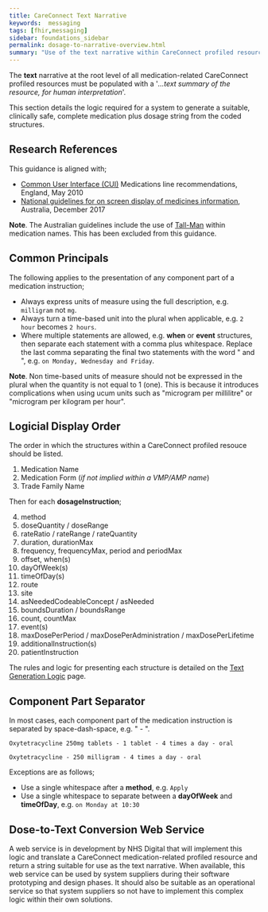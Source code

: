 ```yaml
---
title: CareConnect Text Narrative
keywords:  messaging
tags: [fhir,messaging]
sidebar: foundations_sidebar
permalink: dosage-to-narrative-overview.html
summary: "Use of the text narrative within CareConnect profiled resources"
---
```



The **text** narrative at the root level of all medication-related CareConnect profiled resources must be populated with a '*...text summary of the resource, for human interpretation*'.

This section details the logic required for a system to generate a suitable, clinically safe, complete medication plus dosage string from the coded structures.

## Research References ##

This guidance is aligned with;
* [Common User Interface (CUI)](https://webarchive.nationalarchives.gov.uk/20160921150545/http://systems.digital.nhs.uk/data/cui/uig) Medications line recommendations, England, May 2010
* [National guidelines for on screen display of medicines information](https://www.safetyandquality.gov.au/our-work/medication-safety/electronic-medication-management/national-guidelines-for-on-screen-display-of-medicines-information/), Australia, December 2017

**Note**. The Australian guidelines include the use of [Tall-Man](https://en.wikipedia.org/wiki/Tall_Man_lettering) within medication names. This has been excluded from this guidance.

## Common Principals ##

The following applies to the presentation of any component part of a medication instruction;
* Always express units of measure using the full description, e.g. `milligram` not `mg`.
* Always turn a time-based unit into the plural when applicable, e.g. `2 hour` becomes `2 hours`.
* Where multiple statements are allowed, e.g. **when** or **event** structures, then separate each statement with a comma plus whitespace. Replace the last comma separating the final two statements with the word " and ", e.g. `on Monday, Wednesday and Friday`.

**Note**. Non time-based units of measure should not be expressed in the plural when the quantity is not equal to 1 (one). This is because it introduces complications when using ucum units such as "microgram per millilitre" or "microgram per kilogram per hour".

## Logicial Display Order ##

The order in which the structures within a CareConnect profiled resouce should be listed.

1. Medication Name
2. Medication Form (*if not implied within a VMP/AMP name*)
3. Trade Family Name

Then for each **dosageInstruction**;

4. method
6. doseQuantity / doseRange
7. rateRatio / rateRange / rateQuantity
8. duration, durationMax
9. frequency, frequencyMax, period and periodMax
10. offset, when(s)
11. dayOfWeek(s)
12. timeOfDay(s)
13. route
14. site
15. asNeededCodeableConcept / asNeeded
16. boundsDuration / boundsRange
17. count, countMax
18. event(s)
19. maxDosePerPeriod / maxDosePerAdministration / maxDosePerLifetime
20. additionalInstruction(s)
21. patientInstruction

The rules and logic for presenting each structure is detailed on the [Text Generation Logic](dosage-to-narrative-logic.html "Text Generation Logic") page.

## Component Part Separator ##

In most cases, each component part of the medication instruction is separated by space-dash-space, e.g. " - ".

`Oxytetracycline 250mg tablets - 1 tablet - 4 times a day - oral`

`Oxytetracycline - 250 milligram - 4 times a day - oral`

Exceptions are as follows;
* Use a single whitespace after a **method**, e.g. `Apply `
* Use a single whitespace to separate between a **dayOfWeek** and **timeOfDay**, e.g. `on Monday at 10:30`

## Dose-to-Text Conversion Web Service ##

A web service is in development by NHS Digital that will implement this logic and translate a CareConnect medication-related profiled resource and return a string suitable for use as the text narrative. When available, this web service can be used by system suppliers during their software prototyping and design phases. It should also be suitable as an operational service so that system suppliers so not have to implement this complex logic within their own solutions.